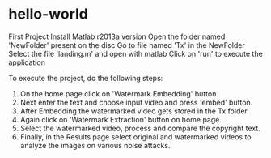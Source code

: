 # hello-world
First Project
Install Matlab r2013a version
Open the folder named 'NewFolder'  present on the disc
Go to file named 'Tx' in the NewFolder
Select the file 'landing.m' and open with matlab
Click on 'run' to execute the application

To execute the project, do the following steps:
1. On the home page click on 'Watermark Embedding' button.
2. Next enter the text and choose input video and press 'embed' button.
3. After Embedding the watermarked video gets stored in the Tx folder.
4. Again click on 'Watermark Extraction' button on home page.
5. Select the watermarked video, process and compare the copyright text.
6. Finally, in the Results page select original and watermarked videos to analyze     the images on various noise attacks.
